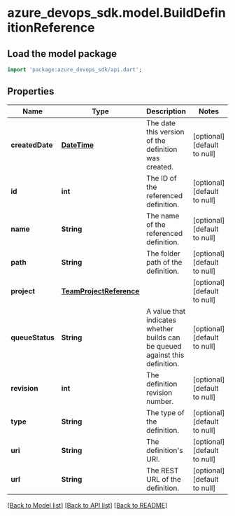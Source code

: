 # azure_devops_sdk.model.BuildDefinitionReference

## Load the model package
```dart
import 'package:azure_devops_sdk/api.dart';
```

## Properties
Name | Type | Description | Notes
------------ | ------------- | ------------- | -------------
**createdDate** | [**DateTime**](DateTime.md) | The date this version of the definition was created. | [optional] [default to null]
**id** | **int** | The ID of the referenced definition. | [optional] [default to null]
**name** | **String** | The name of the referenced definition. | [optional] [default to null]
**path** | **String** | The folder path of the definition. | [optional] [default to null]
**project** | [**TeamProjectReference**](TeamProjectReference.md) |  | [optional] [default to null]
**queueStatus** | **String** | A value that indicates whether builds can be queued against this definition. | [optional] [default to null]
**revision** | **int** | The definition revision number. | [optional] [default to null]
**type** | **String** | The type of the definition. | [optional] [default to null]
**uri** | **String** | The definition&#39;s URI. | [optional] [default to null]
**url** | **String** | The REST URL of the definition. | [optional] [default to null]

[[Back to Model list]](../README.md#documentation-for-models) [[Back to API list]](../README.md#documentation-for-api-endpoints) [[Back to README]](../README.md)


